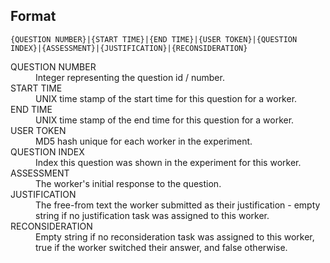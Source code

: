Format
------

`{QUESTION NUMBER}|{START TIME}|{END TIME}|{USER TOKEN}|{QUESTION INDEX}|{ASSESSMENT}|{JUSTIFICATION}|{RECONSIDERATION}`

<dl>
  <dt>QUESTION NUMBER</dt>
  <dd>Integer representing the question id / number.</dd>

  <dt>START TIME</dt>
  <dd>UNIX time stamp of the start time for this question for a worker.</dd>

  <dt>END TIME</dt>
  <dd>UNIX time stamp of the end time for this question for a worker.</dd>

  <dt>USER TOKEN</dt>
  <dd>MD5 hash unique for each worker in the experiment.</dd>

  <dt>QUESTION INDEX</dt>
  <dd>Index this question was shown in the experiment for this worker.</dd>

  <dt>ASSESSMENT</dt>
  <dd>The worker's initial response to the question.</dd>

  <dt>JUSTIFICATION</dt>
  <dd>The free-from text the worker submitted as their justification - empty string if no justification task was assigned to this worker.</dd>

  <dt>RECONSIDERATION</dt>
  <dd>Empty string if no reconsideration task was assigned to this worker, true if the worker switched their answer, and false otherwise.</dd>
</dl>
